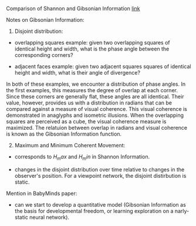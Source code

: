 Comparison of Shannon and Gibsonian Information [link](https://github.com/Orthogonal-Research-Lab/Cybernetics-and-Systems/tree/master/Information%20Theory)

Notes on Gibsonian Information:

1) Disjoint distribution:

* overlapping squares example: given two overlapping squares of identical height and width, what is the phase angle between the corresponding corners?

* adjacent faces example: given two adjacent squares squares of identical height and width, what is their angle of divergence? 

In both of these examples, we encounter a distribution of phase angles. In the first examples, this measures the degree of overlap at each corner. Since these corners are generally flat, these angles are all identical. Their value, however, provides us with a distribution in radians that can be compared against a measure of visual coherence. This visual coherence is demonstrated in anaglyphs and isometric illusions. When the overlapping squares are perceived as a cube, the visual coherence measure is maximized. The relatuion between overlap in radians and visual coherence is known as the Gibsonian Information function.

2) Maximum and Minimum Coherent Movement:

* corresponds to $H_max$ and $H_min$ in Shannon Information.

* changes in the disjoint distribution over time relative to changes in the observer's position. For a viewpoint network, the disjoint distirbution is static.

Mention in BabyMinds paper:

* can we start to develop a quantitative model (Gibsonian Information as the basis for developmental freedom, or learning exploration on a narly-static neural network).


